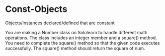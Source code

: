 # Const-Objects
Objects/Instances declared/defined that are constant

You are making a Number class on Sololearn to handle different math operations. The class includes an integer member and a square() method. You need to complete the square() method so that the given code executes successfully. The square() method should return the square of num.
